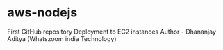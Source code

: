 # aws-nodejs

First GitHub repository Deployment to EC2 instances
Author - Dhananjay Aditya (Whatszoom india Technology)
